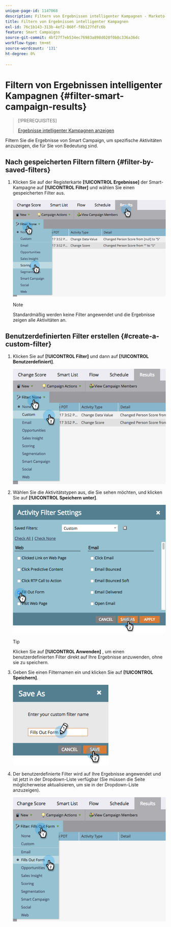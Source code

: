 ```yaml
---
unique-page-id: 1147068
description: Filtern von Ergebnissen intelligenter Kampagnen - Marketo-Dokumente - Produktdokumentation
title: Filtern von Ergebnissen intelligenter Kampagnen
exl-id: 76c1b143-313b-4ef2-860f-f8b127fdfc6b
feature: Smart Campaigns
source-git-commit: 4bf27f7eb534ec76983a898d020f0b8c336a36dc
workflow-type: tm+mt
source-wordcount: '131'
ht-degree: 0%

---
```


# Filtern von Ergebnissen intelligenter Kampagnen {#filter-smart-campaign-results}

>[!PREREQUISITES]
>
>[Ergebnisse intelligenter Kampagnen anzeigen](/help/marketo/product-docs/core-marketo-concepts/smart-campaigns/smart-campaign-data/view-smart-campaign-results.md)

Filtern Sie die Ergebnisse von Smart Campaign, um spezifische Aktivitäten anzuzeigen, die für Sie von Bedeutung sind.

## Nach gespeicherten Filtern filtern {#filter-by-saved-filters}

1. Klicken Sie auf der Registerkarte **[!UICONTROL Ergebnisse]** der Smart-Kampagne auf **[!UICONTROL Filter]** und wählen Sie einen gespeicherten Filter aus.

   ![](assets/filter-smart-campaign-results-1.png)

   >[!NOTE]
   >
   >Standardmäßig werden keine Filter angewendet und die Ergebnisse zeigen alle Aktivitäten an.

## Benutzerdefinierten Filter erstellen {#create-a-custom-filter}

1. Klicken Sie auf **[!UICONTROL Filter]** und dann auf **[!UICONTROL Benutzerdefiniert]**.

   ![](assets/filter-smart-campaign-results-2.png)

1. Wählen Sie die Aktivitätstypen aus, die Sie sehen möchten, und klicken Sie auf **[!UICONTROL Speichern unter]**.

   ![](assets/filter-smart-campaign-results-3.png)

   >[!TIP]
   >
   >Klicken Sie auf **[!UICONTROL Anwenden]** , um einen benutzerdefinierten Filter direkt auf Ihre Ergebnisse anzuwenden, ohne sie zu speichern.

1. Geben Sie einen Filternamen ein und klicken Sie auf **[!UICONTROL Speichern]**.

   ![](assets/filter-smart-campaign-results-4.png)

1. Der benutzerdefinierte Filter wird auf Ihre Ergebnisse angewendet und ist jetzt in der Dropdown-Liste verfügbar (Sie müssen die Seite möglicherweise aktualisieren, um sie in der Dropdown-Liste anzuzeigen).

   ![](assets/filter-smart-campaign-results-5.png)
